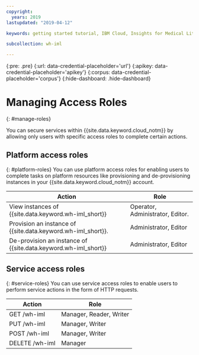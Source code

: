 ```yaml
---
copyright:
  years: 2019
lastupdated: "2019-04-12"

keywords: getting started tutorial, IBM Cloud, Insights for Medical Literature

subcollection: wh-iml

---
```

{:pre: .pre}
{:url: data-credential-placeholder='url'}
{:apikey: data-credential-placeholder='apikey'}
{:corpus: data-credential-placeholder='corpus'}
{:hide-dashboard: .hide-dashboard}

# Managing Access Roles
{: #manage-roles}

You can secure services within {{site.data.keyword.cloud_notm}} by allowing only users with specific access roles to complete certain actions.

## Platform access roles
{: #platform-roles}
You can use platform access roles for enabling users to complete tasks on platform resources like provisioning and de-provisioning instances in your {{site.data.keyword.cloud_notm}} account.

| Action                                                        | Role                                |
|---------------------------------------------------------------|-------------------------------------|
| View instances of {{site.data.keyword.wh-iml_short}}          | Operator, Administrator, Editor.    |
| Provision an instance of {{site.data.keyword.wh-iml_short}}.  | Administrator, Editor               |
| De-provision an instance of {{site.data.keyword.wh-iml_short}}| Administrator, Editor               |

## Service access roles
{: #service-roles}
You can use service access roles to enable users to perform service actions in the form of HTTP requests.

| Action                                | Role                                 |
|---------------------------------------|--------------------------------------|
| GET /wh-iml                           | Manager, Reader, Writer              |
| PUT /wh-iml                           | Manager, Writer                      |
| POST /wh-iml                          | Manager, Writer                      |
| DELETE /wh-iml                        | Manager                              |



